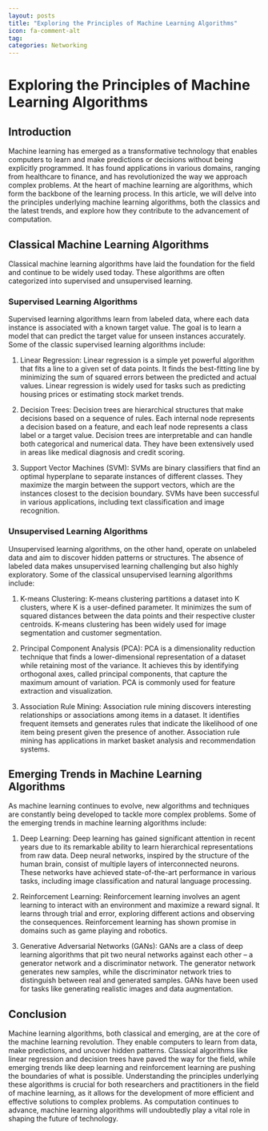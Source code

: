 ```yaml
---
layout: posts
title: "Exploring the Principles of Machine Learning Algorithms"
icon: fa-comment-alt
tag:      
categories: Networking
---
```



# Exploring the Principles of Machine Learning Algorithms

## Introduction

Machine learning has emerged as a transformative technology that enables computers to learn and make predictions or decisions without being explicitly programmed. It has found applications in various domains, ranging from healthcare to finance, and has revolutionized the way we approach complex problems. At the heart of machine learning are algorithms, which form the backbone of the learning process. In this article, we will delve into the principles underlying machine learning algorithms, both the classics and the latest trends, and explore how they contribute to the advancement of computation.

## Classical Machine Learning Algorithms

Classical machine learning algorithms have laid the foundation for the field and continue to be widely used today. These algorithms are often categorized into supervised and unsupervised learning.

### Supervised Learning Algorithms

Supervised learning algorithms learn from labeled data, where each data instance is associated with a known target value. The goal is to learn a model that can predict the target value for unseen instances accurately. Some of the classic supervised learning algorithms include:

1. Linear Regression: Linear regression is a simple yet powerful algorithm that fits a line to a given set of data points. It finds the best-fitting line by minimizing the sum of squared errors between the predicted and actual values. Linear regression is widely used for tasks such as predicting housing prices or estimating stock market trends.

2. Decision Trees: Decision trees are hierarchical structures that make decisions based on a sequence of rules. Each internal node represents a decision based on a feature, and each leaf node represents a class label or a target value. Decision trees are interpretable and can handle both categorical and numerical data. They have been extensively used in areas like medical diagnosis and credit scoring.

3. Support Vector Machines (SVM): SVMs are binary classifiers that find an optimal hyperplane to separate instances of different classes. They maximize the margin between the support vectors, which are the instances closest to the decision boundary. SVMs have been successful in various applications, including text classification and image recognition.

### Unsupervised Learning Algorithms

Unsupervised learning algorithms, on the other hand, operate on unlabeled data and aim to discover hidden patterns or structures. The absence of labeled data makes unsupervised learning challenging but also highly exploratory. Some of the classical unsupervised learning algorithms include:

1. K-means Clustering: K-means clustering partitions a dataset into K clusters, where K is a user-defined parameter. It minimizes the sum of squared distances between the data points and their respective cluster centroids. K-means clustering has been widely used for image segmentation and customer segmentation.

2. Principal Component Analysis (PCA): PCA is a dimensionality reduction technique that finds a lower-dimensional representation of a dataset while retaining most of the variance. It achieves this by identifying orthogonal axes, called principal components, that capture the maximum amount of variation. PCA is commonly used for feature extraction and visualization.

3. Association Rule Mining: Association rule mining discovers interesting relationships or associations among items in a dataset. It identifies frequent itemsets and generates rules that indicate the likelihood of one item being present given the presence of another. Association rule mining has applications in market basket analysis and recommendation systems.

## Emerging Trends in Machine Learning Algorithms

As machine learning continues to evolve, new algorithms and techniques are constantly being developed to tackle more complex problems. Some of the emerging trends in machine learning algorithms include:

1. Deep Learning: Deep learning has gained significant attention in recent years due to its remarkable ability to learn hierarchical representations from raw data. Deep neural networks, inspired by the structure of the human brain, consist of multiple layers of interconnected neurons. These networks have achieved state-of-the-art performance in various tasks, including image classification and natural language processing.

2. Reinforcement Learning: Reinforcement learning involves an agent learning to interact with an environment and maximize a reward signal. It learns through trial and error, exploring different actions and observing the consequences. Reinforcement learning has shown promise in domains such as game playing and robotics.

3. Generative Adversarial Networks (GANs): GANs are a class of deep learning algorithms that pit two neural networks against each other – a generator network and a discriminator network. The generator network generates new samples, while the discriminator network tries to distinguish between real and generated samples. GANs have been used for tasks like generating realistic images and data augmentation.

## Conclusion

Machine learning algorithms, both classical and emerging, are at the core of the machine learning revolution. They enable computers to learn from data, make predictions, and uncover hidden patterns. Classical algorithms like linear regression and decision trees have paved the way for the field, while emerging trends like deep learning and reinforcement learning are pushing the boundaries of what is possible. Understanding the principles underlying these algorithms is crucial for both researchers and practitioners in the field of machine learning, as it allows for the development of more efficient and effective solutions to complex problems. As computation continues to advance, machine learning algorithms will undoubtedly play a vital role in shaping the future of technology.